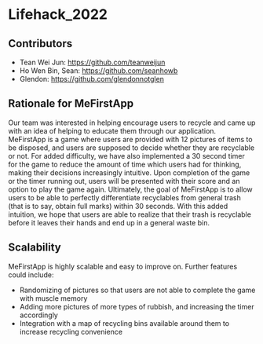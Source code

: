 # Lifehack_2022

## Contributors

- Tean Wei Jun: https://github.com/teanweijun
- Ho Wen Bin, Sean: https://github.com/seanhowb
- Glendon: https://github.com/glendonnotglen

## Rationale for MeFirstApp

Our team was interested in helping encourage users to recycle and came up with an idea of helping to educate them through our application.  
MeFirstApp is a game where users are provided with 12 pictures of items to be disposed, and users are supposed to decide whether they are recyclable or not.
For added difficulty, we have also implemented a 30 second timer for the game to reduce the amount of time which users had for thinking, making their decisions increasingly intuitive.
Upon completion of the game or the timer running out, users will be presented with their score and an option to play the game again.
Ultimately, the goal of MeFirstApp is to allow users to be able to perfectly differentiate recyclables from general trash (that is to say, obtain full marks) within 30 seconds.
With this added intuition, we hope that users are able to realize that their trash is recyclable before it leaves their hands and end up in a general waste bin.

## Scalability

MeFirstApp is highly scalable and easy to improve on.
Further features could include:

- Randomizing of pictures so that users are not able to complete the game with muscle memory
- Adding more pictures of more types of rubbish, and increasing the timer accordingly
- Integration with a map of recycling bins available around them to increase recycling convenience
